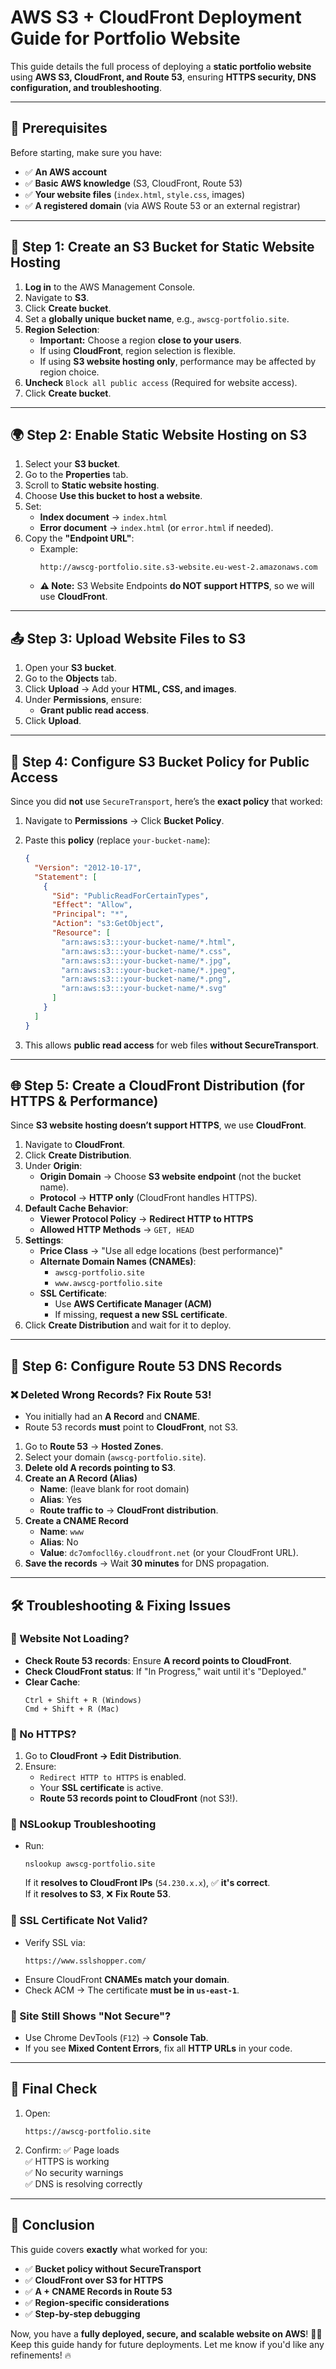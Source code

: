 # **AWS S3 + CloudFront Deployment Guide for Portfolio Website**  

This guide details the full process of deploying a **static portfolio website** using **AWS S3, CloudFront, and Route 53**, ensuring **HTTPS security, DNS configuration, and troubleshooting**.  

---

## **🚀 Prerequisites**
Before starting, make sure you have:
- ✅ **An AWS account**
- ✅ **Basic AWS knowledge** (S3, CloudFront, Route 53)
- ✅ **Your website files** (`index.html`, `style.css`, images)
- ✅ **A registered domain** (via AWS Route 53 or an external registrar)

---

## **📌 Step 1: Create an S3 Bucket for Static Website Hosting**  

1. **Log in** to the AWS Management Console.
2. Navigate to **S3**.
3. Click **Create bucket**.
4. Set a **globally unique bucket name**, e.g., `awscg-portfolio.site`.
5. **Region Selection**:
   - **Important:** Choose a region **close to your users**.
   - If using **CloudFront**, region selection is flexible.
   - If using **S3 website hosting only**, performance may be affected by region choice.
6. **Uncheck** `Block all public access` (Required for website access).
7. Click **Create bucket**.

---

## **🌍 Step 2: Enable Static Website Hosting on S3**  

1. Select your **S3 bucket**.
2. Go to the **Properties** tab.
3. Scroll to **Static website hosting**.
4. Choose **Use this bucket to host a website**.
5. Set:
   - **Index document** → `index.html`
   - **Error document** → `index.html` (or `error.html` if needed).
6. Copy the **"Endpoint URL"**:
   - Example:
     ```
     http://awscg-portfolio.site.s3-website.eu-west-2.amazonaws.com
     ```
   - **⚠️ Note:** S3 Website Endpoints **do NOT support HTTPS**, so we will use **CloudFront**.

---

## **📤 Step 3: Upload Website Files to S3**  

1. Open your **S3 bucket**.
2. Go to the **Objects** tab.
3. Click **Upload** → Add your **HTML, CSS, and images**.
4. Under **Permissions**, ensure:
   - **Grant public read access**.
5. Click **Upload**.

---

## **🔑 Step 4: Configure S3 Bucket Policy for Public Access**  

Since you did **not** use `SecureTransport`, here’s the **exact policy** that worked:

1. Navigate to **Permissions** → Click **Bucket Policy**.
2. Paste this **policy** (replace `your-bucket-name`):

    ```json
    {
      "Version": "2012-10-17",
      "Statement": [
        {
          "Sid": "PublicReadForCertainTypes",
          "Effect": "Allow",
          "Principal": "*",
          "Action": "s3:GetObject",
          "Resource": [
            "arn:aws:s3:::your-bucket-name/*.html",
            "arn:aws:s3:::your-bucket-name/*.css",
            "arn:aws:s3:::your-bucket-name/*.jpg",
            "arn:aws:s3:::your-bucket-name/*.jpeg",
            "arn:aws:s3:::your-bucket-name/*.png",
            "arn:aws:s3:::your-bucket-name/*.svg"
          ]
        }
      ]
    }
    ```

3. This allows **public read access** for web files **without SecureTransport**.

---

## **🌐 Step 5: Create a CloudFront Distribution (for HTTPS & Performance)**  

Since **S3 website hosting doesn’t support HTTPS**, we use **CloudFront**.

1. Navigate to **CloudFront**.
2. Click **Create Distribution**.
3. Under **Origin**:
   - **Origin Domain** → Choose **S3 website endpoint** (not the bucket name).
   - **Protocol** → **HTTP only** (CloudFront handles HTTPS).
4. **Default Cache Behavior**:
   - **Viewer Protocol Policy** → **Redirect HTTP to HTTPS**
   - **Allowed HTTP Methods** → `GET, HEAD`
5. **Settings**:
   - **Price Class** → "Use all edge locations (best performance)"
   - **Alternate Domain Names (CNAMEs)**:
     - `awscg-portfolio.site`
     - `www.awscg-portfolio.site`
   - **SSL Certificate**:
     - Use **AWS Certificate Manager (ACM)**
     - If missing, **request a new SSL certificate**.
6. Click **Create Distribution** and wait for it to deploy.

---

## **🔁 Step 6: Configure Route 53 DNS Records**  

### **❌ Deleted Wrong Records? Fix Route 53!**
- You initially had an **A Record** and **CNAME**.
- Route 53 records **must** point to **CloudFront**, not S3.

1. Go to **Route 53** → **Hosted Zones**.
2. Select your domain (`awscg-portfolio.site`).
3. **Delete old A records pointing to S3**.
4. **Create an A Record (Alias)**
   - **Name**: (leave blank for root domain)
   - **Alias**: Yes
   - **Route traffic to** → **CloudFront distribution**.
5. **Create a CNAME Record**
   - **Name**: `www`
   - **Alias**: No
   - **Value**: `dc7omfocll6y.cloudfront.net` (or your CloudFront URL).
6. **Save the records** → Wait **30 minutes** for DNS propagation.

---

## **🛠️ Troubleshooting & Fixing Issues**  

### **🚨 Website Not Loading?**
- **Check Route 53 records**: Ensure **A record points to CloudFront**.
- **Check CloudFront status**: If "In Progress," wait until it's "Deployed."
- **Clear Cache**:
  ```
  Ctrl + Shift + R (Windows)
  Cmd + Shift + R (Mac)
  ```

### **🚨 No HTTPS?**
1. Go to **CloudFront → Edit Distribution**.
2. Ensure:
   - `Redirect HTTP to HTTPS` is enabled.
   - Your **SSL certificate** is active.
   - **Route 53 records point to CloudFront** (not S3!).

### **🚨 NSLookup Troubleshooting**
- Run:
  ```
  nslookup awscg-portfolio.site
  ```
  If it **resolves to CloudFront IPs** (`54.230.x.x`), ✅ **it's correct**.  
  If it **resolves to S3**, ❌ **Fix Route 53**.

### **🚨 SSL Certificate Not Valid?**
- Verify SSL via:
  ```
  https://www.sslshopper.com/
  ```
- Ensure CloudFront **CNAMEs match your domain**.
- Check ACM → The certificate **must be in `us-east-1`**.

### **🚨 Site Still Shows "Not Secure"?**
- Use Chrome DevTools (`F12`) → **Console Tab**.
- If you see **Mixed Content Errors**, fix all **HTTP URLs** in your code.

---

## **🎉 Final Check**
1. Open:
   ```
   https://awscg-portfolio.site
   ```
2. Confirm:
   ✅ Page loads  
   ✅ HTTPS is working  
   ✅ No security warnings  
   ✅ DNS is resolving correctly  

---

## **📌 Conclusion**
This guide covers **exactly** what worked for you:
- ✅ **Bucket policy without SecureTransport**
- ✅ **CloudFront over S3 for HTTPS**
- ✅ **A + CNAME Records in Route 53**
- ✅ **Region-specific considerations**
- ✅ **Step-by-step debugging**

Now, you have a **fully deployed, secure, and scalable website on AWS**! 🎉🚀  
Keep this guide handy for future deployments. Let me know if you'd like any refinements! 🔥
